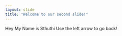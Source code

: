 ```yaml
---
layout: slide
title: "Welcome to our second slide!"
---
```

Hey My Name is Sthuthi
Use the left arrow to go back!
